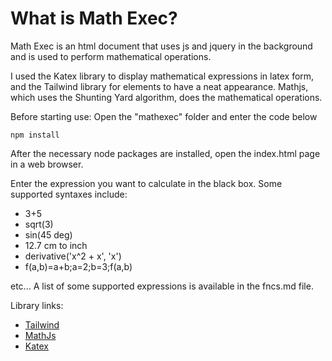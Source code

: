 # What is Math Exec?

Math Exec is an html document that uses js and jquery in the background and is used to perform mathematical operations.

I used the Katex library to display mathematical expressions in latex form, and the Tailwind library for elements to have a neat appearance. Mathjs, which uses the Shunting Yard algorithm, does the mathematical operations.

Before starting use:
Open the "mathexec" folder and enter the code below

    npm install

After the necessary node packages are installed, open the index.html page in a web browser.

Enter the expression you want to calculate in the black box. Some supported syntaxes include:

- 3+5
- sqrt(3)
- sin(45 deg)
- 12.7 cm to inch
- derivative('x^2 + x', 'x')
- f(a,b)=a+b;a=2;b=3;f(a,b)

etc... A list of some supported expressions is available in the fncs.md file.

Library links:

 - [Tailwind](https://tailwindcss.com/)
 - [MathJs](https://mathjs.org/)
 - [Katex](https://katex.org/)
